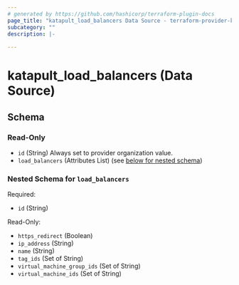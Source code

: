 ```yaml
---
# generated by https://github.com/hashicorp/terraform-plugin-docs
page_title: "katapult_load_balancers Data Source - terraform-provider-katapult"
subcategory: ""
description: |-
  
---
```


# katapult_load_balancers (Data Source)





<!-- schema generated by tfplugindocs -->
## Schema

### Read-Only

- `id` (String) Always set to provider organization value.
- `load_balancers` (Attributes List) (see [below for nested schema](#nestedatt--load_balancers))

<a id="nestedatt--load_balancers"></a>
### Nested Schema for `load_balancers`

Required:

- `id` (String)

Read-Only:

- `https_redirect` (Boolean)
- `ip_address` (String)
- `name` (String)
- `tag_ids` (Set of String)
- `virtual_machine_group_ids` (Set of String)
- `virtual_machine_ids` (Set of String)
